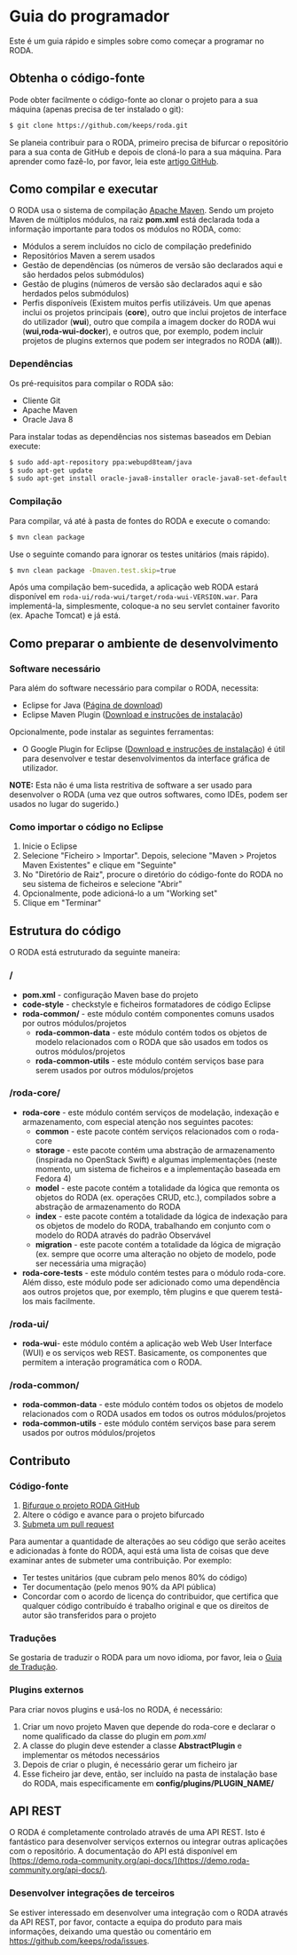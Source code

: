 # Guia do programador

Este é um guia rápido e simples sobre como começar a programar no RODA.

## Obtenha o código-fonte

Pode obter facilmente o código-fonte ao clonar o projeto para a sua máquina (apenas precisa de ter instalado o git):

```bash
$ git clone https://github.com/keeps/roda.git
```

Se planeia contribuir para o RODA, primeiro precisa de bifurcar o repositório para a sua conta de GitHub e depois de cloná-lo para a sua máquina. Para aprender como fazê-lo, por favor, leia este [artigo GitHub](https://help.github.com/articles/fork-a-repo).


<!-- Aviso: alterar este título quebrará as ligações -->
## Como compilar e executar

O RODA usa o sistema de compilação [Apache Maven](http://maven.apache.org/). Sendo um projeto Maven de múltiplos módulos, na raiz **pom.xml** está declarada toda a informação importante para todos os módulos no RODA, como:

* Módulos a serem incluídos no ciclo de compilação predefinido
* Repositórios Maven a serem usados
* Gestão de dependências (os números de versão são declarados aqui e são herdados pelos submódulos)
* Gestão de plugins (números de versão são declarados aqui e são herdados pelos submódulos)
* Perfis disponíveis (Existem muitos perfis utilizáveis. Um que apenas inclui os projetos principais (**core**), outro que inclui projetos de interface do utilizador (**wui**), outro que compila a imagem docker do RODA wui (**wui,roda-wui-docker**), e outros que, por exemplo, podem incluir projetos de plugins externos que podem ser integrados no RODA (**all**)).

### Dependências

Os pré-requisitos para compilar o RODA são:

* Cliente Git
* Apache Maven
* Oracle Java 8

Para instalar todas as dependências nos sistemas baseados em Debian execute:

```bash
$ sudo add-apt-repository ppa:webupd8team/java
$ sudo apt-get update
$ sudo apt-get install oracle-java8-installer oracle-java8-set-default git maven ant
```

### Compilação

Para compilar, vá até à pasta de fontes do RODA e execute o comando:

```bash
$ mvn clean package
```

Use o seguinte comando para ignorar os testes unitários (mais rápido).

```bash
$ mvn clean package -Dmaven.test.skip=true
```


Após uma compilação bem-sucedida, a aplicação web RODA estará disponível em `roda-ui/roda-wui/target/roda-wui-VERSION.war`. Para implementá-la, simplesmente, coloque-a no seu servlet container favorito (ex. Apache Tomcat) e já está.

## Como preparar o ambiente de desenvolvimento

### Software necessário

Para além do software necessário para compilar o RODA, necessita:

* Eclipse for Java ([Página de download](http://www.eclipse.org/downloads/))
* Eclipse Maven Plugin ([Download e instruções de instalação](http://www.eclipse.org/m2e/))

Opcionalmente, pode instalar as seguintes ferramentas:

* O Google Plugin for Eclipse ([Download e instruções de instalação](https://developers.google.com/eclipse/docs/getting_started)) é útil para desenvolver e testar desenvolvimentos da interface gráfica de utilizador.

**NOTE:** Esta não é uma lista restritiva de software a ser usado para desenvolver o RODA (uma vez que outros softwares, como IDEs, podem ser usados no lugar do sugerido.)

### Como importar o código no Eclipse

1. Inicie o Eclipse
2. Selecione "Ficheiro > Importar". Depois, selecione "Maven > Projetos Maven Existentes" e clique em "Seguinte"
3. No "Diretório de Raiz", procure o diretório do código-fonte do RODA no seu sistema de ficheiros e selecione "Abrir"
4. Opcionalmente, pode adicioná-lo a um "Working set"
5. Clique em "Terminar"


## Estrutura do código

O RODA está estruturado da seguinte maneira:

### /

* **pom.xml** - configuração Maven base do projeto
* **code-style** - checkstyle e ficheiros formatadores de código Eclipse
* **roda-common/** - este módulo contém componentes comuns usados por outros módulos/projetos
  * **roda-common-data** - este módulo contém todos os objetos de modelo relacionados com o RODA que são usados em todos os outros módulos/projetos
  * **roda-common-utils** - este módulo contém serviços base para serem usados por outros módulos/projetos

### /roda-core/

  * **roda-core** - este módulo contém serviços de modelação, indexação e armazenamento, com especial atenção nos seguintes pacotes:
    * **common** - este pacote contém serviços relacionados com o roda-core
    * **storage** - este pacote contém uma abstração de armazenamento (inspirada no OpenStack Swift) e algumas implementações (neste momento, um sistema de ficheiros e a implementação baseada em Fedora 4)
    * **model** - este pacote contém a totalidade da lógica que remonta os objetos do RODA (ex. operações CRUD, etc.), compilados sobre a abstração de armazenamento do RODA
    * **index** - este pacote contém a totalidade da lógica de indexação para os objetos de modelo do RODA, trabalhando em conjunto com o modelo do RODA através do padrão Observável
    * **migration** - este pacote contém a totalidade da lógica de migração (ex. sempre que ocorre uma alteração no objeto de modelo, pode ser necessária uma migração)
  * **roda-core-tests** - este módulo contém testes para o módulo roda-core. Além disso, este módulo pode ser adicionado como uma dependência aos outros projetos que, por exemplo, têm plugins e que querem testá-los mais facilmente.

### /roda-ui/

* **roda-wui**- este módulo contém a aplicação web Web User Interface (WUI) e os serviços web REST. Basicamente, os componentes que permitem a interação programática com o RODA.

### /roda-common/

* **roda-common-data** - este módulo contém todos os objetos de modelo relacionados com o RODA usados em todos os outros módulos/projetos
* **roda-common-utils** - este módulo contém serviços base para serem usados por outros módulos/projetos


## Contributo

### Código-fonte

1. [Bifurque o projeto RODA GitHub](https://help.github.com/articles/fork-a-repo)
2. Altere o código e avance para o projeto bifurcado
3. [Submeta um pull request](https://help.github.com/articles/using-pull-requests)

Para aumentar a quantidade de alterações ao seu código que serão aceites e adicionadas à fonte do RODA, aqui está uma lista de coisas que deve examinar antes de submeter uma contribuição. Por exemplo:

* Ter testes unitários (que cubram pelo menos 80% do código)
* Ter documentação (pelo menos 90% da API pública)
* Concordar com o acordo de licença do contribuidor, que certifica que qualquer código contribuído é trabalho original e que os direitos de autor são transferidos para o projeto

### Traduções

Se gostaria de traduzir o RODA para um novo idioma, por favor, leia o [Guia de Tradução](Translation_Guide.md).

### Plugins externos

Para criar novos plugins e usá-los no RODA, é necessário:

1. Criar um novo projeto Maven que depende do roda-core e declarar o nome qualificado da classe do plugin em _pom.xml_
2. A classe do plugin deve estender a classe **AbstractPlugin** e implementar os métodos necessários
3. Depois de criar o plugin, é necessário gerar um ficheiro jar
4. Esse ficheiro jar deve, então, ser incluído na pasta de instalação base do RODA, mais especificamente em **config/plugins/PLUGIN_NAME/**

## API REST

O RODA é completamente controlado através de uma API REST. Isto é fantástico para desenvolver serviços externos ou integrar outras aplicações com o repositório. A documentação do API está disponível em [https://demo.roda-community.org/api-docs/](https://demo.roda-community.org/api-docs/).

### Desenvolver integrações de terceiros

Se estiver interessado em desenvolver uma integração com o RODA através da API REST, por favor, contacte a equipa do produto para mais informações, deixando uma questão ou comentário em https://github.com/keeps/roda/issues.
